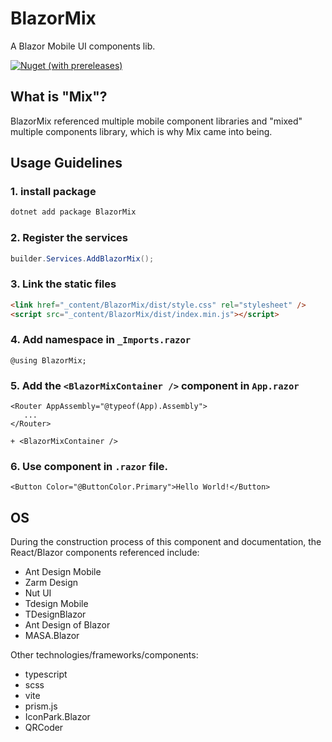 # BlazorMix
A Blazor Mobile UI components lib.

[![Nuget (with prereleases)](https://img.shields.io/nuget/vpre/BlazorMix)](https://www.nuget.org/packages/BlazorMix/)


## What is "Mix"?

BlazorMix referenced multiple mobile component libraries and "mixed" multiple components library, which is why Mix came into being.


## Usage Guidelines

### 1. install package

```bash
dotnet add package BlazorMix
```

### 2. Register the services 

```csharp
builder.Services.AddBlazorMix();
```

### 3. Link the static files

```html
<link href="_content/BlazorMix/dist/style.css" rel="stylesheet" />
<script src="_content/BlazorMix/dist/index.min.js"></script>
```

###  4. Add namespace in `_Imports.razor`

```razor
@using BlazorMix;
```


### 5. Add the `<BlazorMixContainer />`  component in `App.razor`

```razor
<Router AppAssembly="@typeof(App).Assembly">
   ...
</Router>

+ <BlazorMixContainer />
```

### 6. Use component in `.razor` file.
```razor
<Button Color="@ButtonColor.Primary">Hello World!</Button>
```

## OS
During the construction process of this component and documentation, the React/Blazor components referenced include:

*   Ant Design Mobile
*   Zarm Design
*   Nut UI
*   Tdesign Mobile
*   TDesignBlazor
*   Ant Design of Blazor
*   MASA.Blazor

Other technologies/frameworks/components:

*   typescript
*   scss
*   vite
*   prism.js
*   IconPark.Blazor
*   QRCoder
